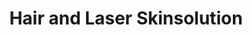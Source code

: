 ---
title: "Hair and Laser Skinsolution"
url: /wesseling/hair-and-laser-skinsolution/
shop: Kosmetik
---